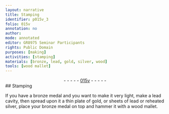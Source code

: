 ```yaml
---
layout: narrative
title: Stamping
identifier: p015v_3
folio: 015v
annotation: no
author:
mode: annotated
editor: GR8975 Seminar Participants
rights: Public Domain
purposes: [making]
activities: [stamping]
materials: [bronze, lead, gold, silver, wood]
tools: [wood mallet]
---
```


 <div class="folio" align="center">- - - - - <a href="http://gallica.bnf.fr/ark:/12148/btv1b10500001g/f36.item" target="_blank">015v</a> - - - - - </div>  <span class="activity"></span> 
## Stamping

 
If you have a <span class="material_format"><span class="material">bronze</span> medal</span> and you want to make it very light, make a <span class="material">lead</span> cavity, then spread upon it a <span class="material_format">thin plate of <span class="material">gold</span></span>, or <span class="material_format">sheets of <span class="material">lead</span></span> or <span class="material_format">reheated <span class="material">silver</span></span>, place your <span class="material_format"><span class="material">bronze</span> medal</span> on top and hammer it with a <span class="tool"><span class="material">wood</span> mallet</span>.
 